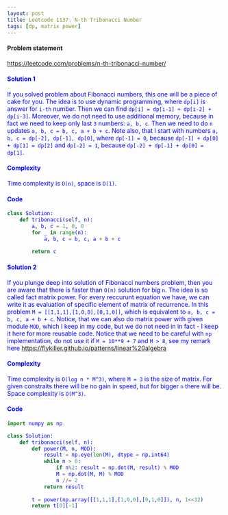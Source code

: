 ```yaml
---
layout: post
title: Leetcode 1137. N-th Tribonacci Number
tags: [dp, matrix power]
---
```


#### Problem statement

<a href="https://leetcode.com/problems/n-th-tribonacci-number/"> <font color = blue>https://leetcode.com/problems/n-th-tribonacci-number/

#### Solution 1
If you solved problem about Fibonacci numbers, this one will be a piece of cake for you. The idea is to use dynamic programming, where `dp[i]` is answer for `i-th` number. Then we can find `dp[i] = dp[i-1] + dp[i-2] + dp[i-3]`. Moreover, we do not need to use additional memory, because in fact we need to keep only last `3` numbers: `a, b, c`. Then we need to do `n` updates `a, b, c = b, c, a + b + c`. Note also, that I start with numbers `a, b, c = dp[-2], dp[-1], dp[0]`, where `dp[-1] = 0`, because `dp[-1] + dp[0] + dp[1] = dp[2]` and `dp[-2] = 1`, because `dp[-2] + dp[-1] + dp[0] = dp[1]`.

#### Complexity
Time complexity is `O(n)`, space is `O(1)`.

#### Code
```python
class Solution:
    def tribonacci(self, n):
        a, b, c = 1, 0, 0
        for _ in range(n):
            a, b, c = b, c, a + b + c
            
        return c
```

#### Solution 2
If you plunge deep into solution of Fibonacci numbers problem, then you are aware that there is faster than `O(n)` solution for big `n`. The idea is so called fact matrix power. For every reccurunt equation we have, we can write it as evaluation of specific element of matrix of recurrence. In this problem `M = [[1,1,1],[1,0,0],[0,1,0]]`, which is equivalent to `a, b, c = b, c, a + b + c`. Notice, that we can also do matrix power with given module `MOD`, which I keep in my code, but we do not need in in fact - I keep it here for more reusable code. Notice that we need to be careful with `np` implementation, do not use it if `M = 10**9 + 7` and `M > 8`, see my remark here https://flykiller.github.io/patterns/linear%20algebra

#### Complexity
Time complexity is `O(log n * M^3)`, where `M = 3` is the size of matrix. For given constraits there will be no gain in speed, but for bigger `n` there will be. Space complexity is `O(M^3)`.

#### Code
```python
import numpy as np

class Solution:
    def tribonacci(self, n):
        def power(M, n, MOD):
            result = np.eye(len(M), dtype = np.int64)
            while n > 0:
                if n%2: result = np.dot(M, result) % MOD
                M = np.dot(M, M) % MOD
                n //= 2
            return result
        
        t = power(np.array([[1,1,1],[1,0,0],[0,1,0]]), n, 1<<32)
        return t[0][-1]
```